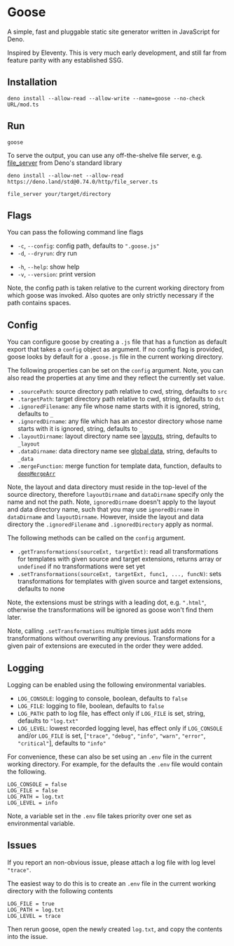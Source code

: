 # Goose

A simple, fast and pluggable static site generator written in JavaScript for Deno.

Inspired by Eleventy. This is very much early development, and still far from feature parity with any established SSG.



## Installation

```console
deno install --allow-read --allow-write --name=goose --no-check URL/mod.ts
```



## Run

```console
goose
```

To serve the output, you can use any off-the-shelve file server, e.g. [file_server](https://deno.land/std/http/file_server.ts) from Deno's standard library

```console
deno install --allow-net --allow-read https://deno.land/std@0.74.0/http/file_server.ts

file_server your/target/directory
```



## Flags

You can pass the following command line flags

- `-c`, `--config`: config path, defaults to `".goose.js"`
- `-d`, `--dryrun`: dry run
<!-- - `-b`, `--verbose`: log more
- `-q`, `--quiet`: log less -->
- `-h`, `--help`: show help
- `-v`, `--version`: print version

Note, the config path is taken relative to the current working directory from which goose was invoked. Also quotes are only strictly necessary if the path contains spaces.



## Config

You can configure goose by creating a `.js` file that has a function as default export that takes a `config` object as argument. If no config flag is provided, goose looks by default for a `.goose.js` file in the current working directory.

The following properties can be set on the `config` argument. Note, you can also read the properties at any time and they reflect the currently set value.

- `.sourcePath`: source directory path relative to cwd, string, defaults to `src`
- `.targetPath`: target directory path relative to cwd, string, defaults to `dst`
- `.ignoredFilename`: any file whose name starts with it is ignored, string, defaults to `_`
- `.ignoredDirname`: any file which has an ancestor directory whose name starts with it is ignored, string, defaults to `_`
- `.layoutDirname`: layout directory name see [layouts](), string, defaults to `_layout`
- `.dataDirname`: data directory name see [global data](), string, defaults to `_data`
- `.mergeFunction`: merge function for template data, function, defaults to [`deepMergeArr`]()
<!-- - `.incrementalBuild`: incremental build, boolean, defaults to `false` -->

Note, the layout and data directory must reside in the top-level of the source directory, therefore `layoutDirname` and `dataDirname` specify only the name and not the path. Note, `ignoredDirname` doesn't apply to the layout and data directory name, such that you may use `ignoredDirname` in `dataDirname` and `layoutDirname`. However, inside the layout and data directory the `.ignoredFilename` and `.ignoredDirectory` apply as normal.

The following methods can be called on the `config` argument.

- `.getTransformations(sourceExt, targetExt)`: read all transformations for templates with given source and target extensions, returns array or `undefined` if no transformations were set yet
- `.setTransformations(sourceExt, targetExt, func1, ..., funcN)`: sets transformations for templates with given source and target extensions, defaults to none

Note, the extensions must be strings with a leading dot, e.g. `".html"`, otherwise the transformations will be ignored as goose won't find them later.

Note, calling `.setTransformations` multiple times just adds more transformations without overwriting any previous. Transformations for a given pair of extensions are executed in the order they were added.



## Logging

Logging can be enabled using the following environmental variables.

- `LOG_CONSOLE`: logging to console, boolean, defaults to `false`
- `LOG_FILE`: logging to file, boolean, defaults to `false`
- `LOG_PATH`: path to log file, has effect only if `LOG_FILE` is set, string, defaults to `"log.txt"`
- `LOG_LEVEL`: lowest recorded logging level, has effect only if `LOG_CONSOLE` and/or `LOG_FILE` is set, [`"trace"`, `"debug"`, `"info"`, `"warn"`, `"error"`, `"critical"`], defaults to `"info"`

For convenience, these can also be set using an `.env` file in the current working directory. For example, for the defaults the `.env` file would contain the following.

```text
LOG_CONSOLE = false
LOG_FILE = false
LOG_PATH = log.txt
LOG_LEVEL = info
```

Note, a variable set in the `.env` file takes priority over one set as environmental variable.



## Issues

If you report an non-obvious issue, please attach a log file with log level `"trace"`.

The easiest way to do this is to create an `.env` file in the current working directory with the following contents

```text
LOG_FILE = true
LOG_PATH = log.txt
LOG_LEVEL = trace
```

Then rerun goose, open the newly created `log.txt`, and copy the contents into the issue.